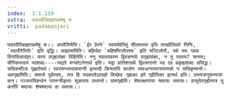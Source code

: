 ```yaml
---
index:  3.1.119
sutra:  पदास्वैरिबाह्यापक्ष्येषु च
vritti:  padamanjari
---
```


	पदास्वैरिबाह्यापक्ष्येषु च।। अस्वैरिणीति। `ईर प्रेरणे` स्वयमेवेरितुं शीलमस्या इति ताच्छीलिको णिनिः, `स्वादीरेरिणोः` इति वृद्धिः। बाह्यायामिति। बहिर्भवा `बहिषष्टिलोपश्च` इति यञ्टिलोपौ, पक्षे भवः पक्ष्यः दिगादित्वाद्यत्। यस्य प्रगृह्यसंज्ञा विहितेति। ननु पदावयवस्य द्विवचनादेः प्रगृह्यसंज्ञा, न तु पदस्य? सत्यम्; यौगिकस्त्वयं पदशब्दः----पद्यते मग्यतेऽनेनार्थ इति। यद्वा प्रातिशाख्ये द्विवचनान्ते पद एव प्रकृह्यशब्दः प्रसिद्धः। सन्निकर्षोऽत्र गृह्णातेरर्थः। स्वरसन्ध्यभावादग्नी इत्यादौ कियतापि कालेन व्यवधानात्परस्परमचो न सन्निकृष्यन्ते। अवगृह्यमिति। समासे पूर्वपदम्, तत्र हि पदकालेऽवग्रहो विच्छेदः गृह्यका इमे गृहीतिका इत्यर्थ इति। उभयत्रानुकम्पायां कन्। पञ्जरादिबन्धेन परतन्त्रीकृताः शुकादय उच्यन्ते। ग्रामगृह्येति। शेषलक्षणायाः षष्ठ्याः समासः। वासुदेवगृह्येत्यत्र तु कर्त्तरि षष्ठ्याः शेषषष्ठ्या वा समासः।।
